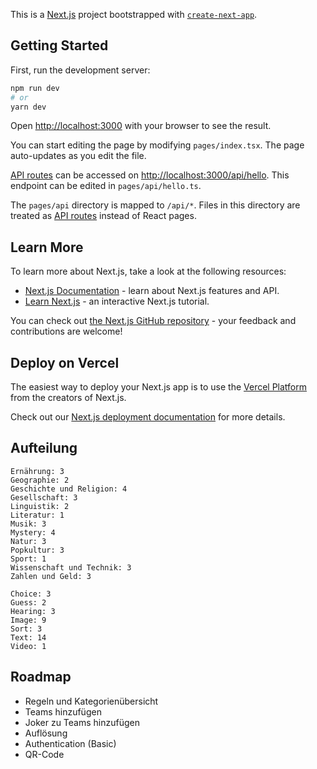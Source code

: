 This is a [Next.js](https://nextjs.org/) project bootstrapped with [`create-next-app`](https://github.com/vercel/next.js/tree/canary/packages/create-next-app).

## Getting Started

First, run the development server:

```bash
npm run dev
# or
yarn dev
```

Open [http://localhost:3000](http://localhost:3000) with your browser to see the result.

You can start editing the page by modifying `pages/index.tsx`. The page auto-updates as you edit the file.

[API routes](https://nextjs.org/docs/api-routes/introduction) can be accessed on [http://localhost:3000/api/hello](http://localhost:3000/api/hello). This endpoint can be edited in `pages/api/hello.ts`.

The `pages/api` directory is mapped to `/api/*`. Files in this directory are treated as [API routes](https://nextjs.org/docs/api-routes/introduction) instead of React pages.

## Learn More

To learn more about Next.js, take a look at the following resources:

- [Next.js Documentation](https://nextjs.org/docs) - learn about Next.js features and API.
- [Learn Next.js](https://nextjs.org/learn) - an interactive Next.js tutorial.

You can check out [the Next.js GitHub repository](https://github.com/vercel/next.js/) - your feedback and contributions are welcome!

## Deploy on Vercel

The easiest way to deploy your Next.js app is to use the [Vercel Platform](https://vercel.com/new?utm_medium=default-template&filter=next.js&utm_source=create-next-app&utm_campaign=create-next-app-readme) from the creators of Next.js.

Check out our [Next.js deployment documentation](https://nextjs.org/docs/deployment) for more details.

## Aufteilung

```
Ernährung: 3
Geographie: 2
Geschichte und Religion: 4
Gesellschaft: 3
Linguistik: 2
Literatur: 1
Musik: 3
Mystery: 4
Natur: 3
Popkultur: 3
Sport: 1
Wissenschaft und Technik: 3
Zahlen und Geld: 3
```

```
Choice: 3
Guess: 2
Hearing: 3
Image: 9
Sort: 3
Text: 14
Video: 1
```

 ## Roadmap 
 
- Regeln und Kategorienübersicht
- Teams hinzufügen
- Joker zu Teams hinzufügen
- Auflösung
- Authentication (Basic)
- QR-Code
